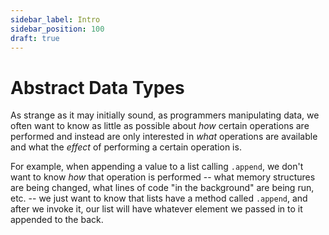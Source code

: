 ```yaml
---
sidebar_label: Intro
sidebar_position: 100
draft: true
---
```


# Abstract Data Types

As strange as it may initially sound, as programmers manipulating data, we often
want to know as little as possible about _how_ certain operations are performed
and instead are only interested in _what_ operations are available and what
the _effect_ of performing a certain operation is.

For example, when appending a value to a list calling `.append`, we don't want
to know _how_ that operation is performed -- what memory structures are being
changed, what lines of code "in the background" are being run, etc. -- we just
want to know that lists have a method called `.append`, and after we invoke it,
our list will have whatever element we passed in to it appended to the back.
